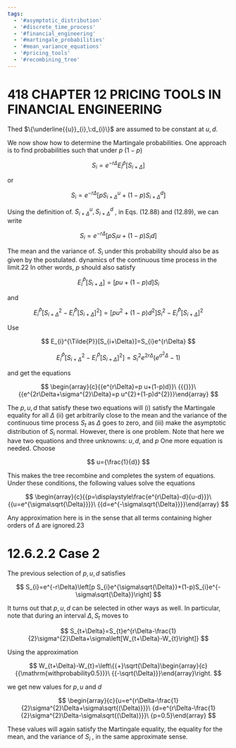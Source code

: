 ```yaml
---
tags:
  - '#asymptotic_distribution'
  - '#discrete_time_process'
  - '#financial_engineering'
  - '#martingale_probabilities'
  - '#mean_variance_equations'
  - '#pricing_tools'
  - '#recombining_tree'
---
```

# 418 CHAPTER 12 PRICING TOOLS IN FINANCIAL ENGINEERING  

Thed $\{\underline{{u}}_{i},\:d_{i}\}$ are assumed to be constant at $u,d.$  

We now show how to determine the Martingale probabilities. One approach is to find probabilities such that under $p$ $(1-p)$  

$$
S_{i}=e^{-r\Delta}E_{i}^{\tilde{p}}[S_{i+\Delta}]
$$  

or  

$$
S_{i}=e^{-r\Delta}[p S_{i+\Delta}^{u}+(1-p)S_{i+\Delta}^{d}]
$$  

Using the definition of. $S_{i+\Delta}^{u},S_{i+\Delta}^{d}$ , in Eqs. (12.88) and (12.89), we can write  

$$
S_{i}=e^{-r\Delta}[p S_{i}u+(1-p)S_{i}d]
$$  

The mean and the variance of. $S_{i}$ under this probability should also be as given by the postulated. dynamics of the continuous time process in the limit.22 In other words, $p$ should also satisfy  

$$
E_{i}^{\tilde{P}}[S_{i+\Delta}]=[p u+(1-p)d]S_{i}
$$  

and  

$$
E_{i}^{\tilde{P}}[S_{i+\Delta}^{2}-E_{i}^{\tilde{P}}[S_{i+\Delta}]^{2}]=[p u^{2}+(1-p)d^{2}]S_{i}^{2}-E_{i}^{\tilde{P}}[S_{i+\Delta}]^{2}
$$  

Use  

$$
E_{i}^{\Tilde{P}}[S_{i+\Delta}]=S_{i}e^{r\Delta}
$$  

$$
E_{i}^{\tilde{P}}[S_{i+\Delta}^{2}-E_{i}^{\tilde{P}}[S_{i+\Delta}]^{2}]=S_{i}^{2}e^{2r\Delta}(e^{\sigma^{2}\Delta}-1)
$$  

and get the equations  

$$
\begin{array}{c}{{e^{r\Delta}=p u+(1-p)d}}\ {{{}}}\ {{e^{2r\Delta+\sigma^{2}\Delta}=p u^{2}+(1-p)d^{2}}}\end{array}
$$  

The $p,u,d$ that satisfy these two equations will (i) satisfy the Martingale equality for all $\Delta$ (ii) get arbitrarily close to the mean and the variance of the continuous time process $S_{t}$ as $\Delta$ goes to zero, and (iii) make the asymptotic distribution of $S_{i}$ normal. However, there is one problem. Note that here we have two equations and three unknowns: $u,d,$ and $p$ One more equation is needed. Choose  

$$
u={\frac{1}{d}}
$$  

This makes the tree recombine and completes the system of equations. Under these conditions, the following values solve the equations  

$$
\begin{array}{c}{{p=\displaystyle\frac{e^{r\Delta}-d}{u-d}}}\ {{u=e^{\sigma\sqrt{\Delta}}}}\ {{d=e^{-\sigma\sqrt{\Delta}}}}\end{array}
$$  

Any approximation here is in the sense that all terms containing higher orders of $\Delta$ are ignored.23  

# 12.6.2.2 Case 2  

The previous selection of $p,u,d$ satisfies  

$$
S_{i}=e^{-r\Delta}\left[p S_{i}e^{\sigma\sqrt{\Delta}}+(1-p)S_{i}e^{-\sigma\sqrt{\Delta}}\right]
$$  

It turns out that $p,u,d$ can be selected in other ways as well. In particular, note that during an interval $\Delta,S_{t}$ moves to  

$$
S_{t+\Delta}=S_{t}e^{r\Delta-\frac{1}{2}\sigma^{2}\Delta+\sigma\left[W_{t+\Delta}-W_{t}\right]}
$$  

Using the approximation  

$$
W_{t+\Delta}-W_{t}=\left\{{+}\sqrt{\Delta}\begin{array}{c}{{\mathrm{withprobability0.5}}}\ {{-\sqrt{\Delta}}}\end{array}\right.
$$  

we get new values for $p,u$ and $d$  

$$
\begin{array}{c}{u=e^{r\Delta-\frac{1}{2}\sigma^{2}\Delta+\sigma\sqrt{(\Delta)}}}\ {d=e^{r\Delta-\frac{1}{2}\sigma^{2}\Delta-\sigma\sqrt{(\Delta)}}}\ {p=0.5}\end{array}
$$  

These values will again satisfy the Martingale equality, the equality for the mean, and the variance of $S_{i}$ , in the same approximate sense.  
